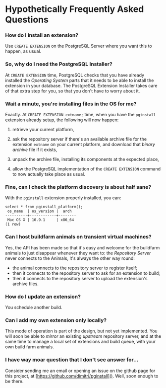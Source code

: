 # Hypothetically Frequently Asked Questions

### How do I install an extension?

Use `CREATE EXTENSION` on the PostgreSQL Server where you want this to
happen, as usual.

### So, why do I need the PostgreSQL Installer?

At `CREATE EXTENSION` time, PostgreSQL checks that you have already
installed the *Operating System* parts that it needs to be able to install
the extension in your database. The PostgreSQL Extension Installer takes
care of that extra step for you, so that you don't have to worry about it.

### Wait a minute, you're installing files in the OS for me?

Exactly. At `CREATE EXTENSION extname;` time, when you have the `pginstall`
extension already setup, the following will now happen:

 1. retrieve your current platform,

 2. ask the repository server if there's an available archive file for the
    extension `extname` on your current platform, and download that *binary
    archive* file if it exists,
    
 3. unpack the archive file, installing its components at the expected place,
 
 4. allow the PostgreSQL implementation of the `CREATE EXTENSION` command to
    now actually take place as usual.
    
### Fine, can I check the platform discovery is about half sane?

With the `pginstall` extension properly installed, you can:

    select * from pginstall_platform();
     os_name  | os_version |  arch  
    ----------+------------+--------
     Mac OS X | 10.9.1     | x86_64
    (1 row)

### Can I host buildfarm animals on transient virtual machines?

Yes, the API has been made so that it's easy and welcome for the buildfarm
animals to just disappear whenever they want to: the *Repository Server*
never connects to the Animals, it's always the other way round:

  - the animal connects to the repository server to register itself;
  - then it connects to the repository server to ask for an extension to build;
  - then it connects to the repository server to upload the extension's
    archive files.

### How do I update an extension?

You schedule another build.

### Can I add my own extension only locally?

This mode of operation is part of the design, but not yet implemented. You
will soon be able to *mirror* an existing *upstream* repository server, and
at the same time to manage a local set of extensions and build queue, with
your own build farm animals.

### I have way moar question that I don't see answer for...

Consider sending me an email or opening an issue on the github page for this
project, at [https://github.com/dimitri/pginstall](). Well, soon enough to
be there.
